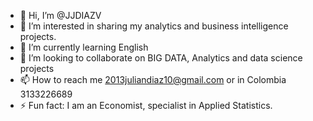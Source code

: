 - 👋 Hi, I’m @JJDIAZV
- 👀 I’m interested in sharing my analytics and business intelligence projects.
- 🌱 I’m currently learning English
- 💞️ I’m looking to collaborate on BIG DATA, Analytics and data science projects
- 📫 How to reach me 2013juliandiaz10@gmail.com or in Colombia 3133226689
- ⚡ Fun fact:  I am an Economist, specialist in Applied Statistics.

<!---
JJDIAZV/JJDIAZV is a ✨ special ✨ repository because its `README.md` (this file) appears on your GitHub profile.
You can click the Preview link to take a look at your changes.
--->
